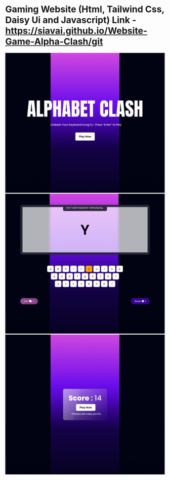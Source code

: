 # Gaming Website (Html, Tailwind Css, Daisy Ui and Javascript) Link - https://siavai.github.io/Website-Game-Alpha-Clash/git 

<img src="screenshots/Home.png">
<img src="screenshots/playground.png">
<img src="screenshots/Result.png">